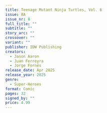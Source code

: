 ```yaml
---
title: Teenage Mutant Ninja Turtles, Vol. 6
issue: 8A
issue_nr: 8
full_title: ""
subtitle: ""
story_arc: ""
crossover: ""
variant: ""
publisher: IDW Publishing
creators:
  - Jason Aaron
  - Juan Ferreyra
  - Jorge Fornés
release_date: Apr 2025
release_year: 2025
genre:
  - Super-Heroes
format: Comic
pages: 32
signed_by: ""
price: 4.99
---
```

